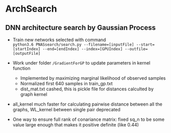 # ArchSearch
## DNN architecture search by Gaussian Process

- Train new networks selected with command  
  ```python3.6 PNASsearch/search.py --filename=[inputFile] --start=[startIndex] --end=[endIndex] --index=[GPUIndex] --outfile=[outputFile]```    
  
- Work under folder ```/GradientForGP``` to update parameters in kernel function
  - Implemented by maximizing marginal likelihood of observed samples
  - Normalized first 640 samples in train_gp.txt
  - dist_mat.txt cashed, this is pickle file for distances calculted by graph kernel
  
- all_kernel much faster for calculating pairwise distance between all the graphs, WL_kernel between single pair deprecated  
- One way to ensure full rank of conariance matrix: fixed sq_n to be some value large enough that makes it positive definite (like 0.44)  
  
